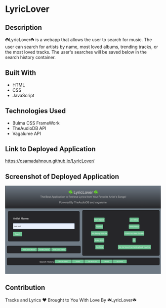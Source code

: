 # LyricLover

## Description
☘️LyricLover☘️ is a webapp that allows the user to search for music. The user can search for artists by name, most loved albums, trending tracks, or the most loved tracks. The user's searches will be saved below in the search history container.

## Built With
* HTML
* CSS
* JavaScript

## Technologies Used
* Bulma CSS FrameWork
* TheAudioDB API
* Vagalume API

## Link to Deployed Application
https://osamadahnoun.github.io/LyricLover/

## Screenshot of Deployed Application
![Screenshot of Deployed Application](./assets/images/LLscreenshot.png)

## Contribution
Tracks and Lyrics ❤️ Brought to You With Love By ☘️LyricLover☘️